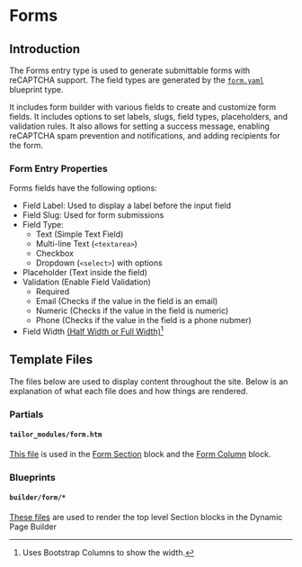 # Forms

## Introduction

The Forms entry type is used to generate submittable forms with reCAPTCHA support. The field types are generated by the [`form.yaml`](https://github.com/artistro08/tailor-starter/blob/main/seeds/blueprints/forms/forms.yaml) blueprint type.

It includes form builder with various fields to create and customize form fields. It includes options to set labels, slugs, field types, placeholders, and validation rules. It also allows for setting a success message, enabling reCAPTCHA spam prevention and notifications, and adding recipients for the form.&#x20;

### Form Entry Properties

Forms fields have the following options:

* Field Label: Used to display a label before the input field
* Field Slug: Used for form submissions
* Field Type:
  * Text (Simple Text Field)
  * Multi-line Text (`<textarea>`)
  * Checkbox
  * Dropdown (`<select>`) with options
* Placeholder (Text inside the field)
* Validation (Enable Field Validation)
  * Required&#x20;
  * Email (Checks if the value in the field is an email)
  * Numeric (Checks if the value in the field is numeric)
  * Phone (Checks if the value in the field is a phone nubmer)
* Field Width [(Half Width or Full Width)](#user-content-fn-1)[^1]

## Template Files

The files below are used to display content throughout the site. Below is an explanation of what each file does and how things are rendered.&#x20;

### Partials

#### `tailor_modules/form.htm`

[This file](https://github.com/artistro08/tailor-starter/blob/main/partials/tailor\_modules/form.htm) is used in the [Form Section](../pages/blocks/form-section.md) block and the [Form Column](../pages/blocks/section/form-column.md) block.

### Blueprints

#### `builder/form/*`

[These files](https://github.com/artistro08/tailor-starter/tree/main/seeds/blueprints/content/mixins/builder/form) are used to render the top level Section blocks in the Dynamic Page Builder



[^1]: Uses Bootstrap Columns to show the width.
